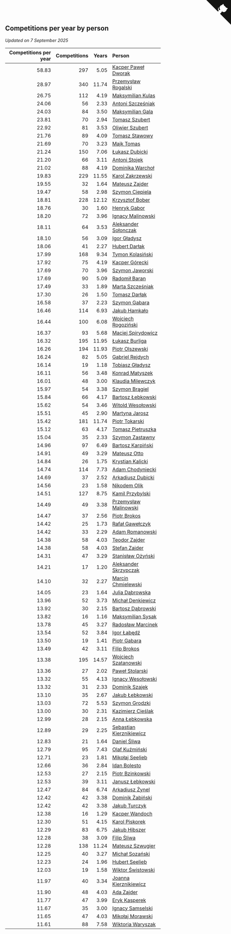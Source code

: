 ## Competitions per year by person

*Updated on  7 September 2025*

| Competitions per year | Competitions | Years | Person |
| ---: | ---: | ---: | :--- |
| 58.83 | 297 | 5.05 | [Kacper Paweł Dworak](https://www.worldcubeassociation.org/persons/2020DWOR01) |
| 28.97 | 340 | 11.74 | [Przemysław Rogalski](https://www.worldcubeassociation.org/persons/2013ROGA02) |
| 26.75 | 112 | 4.19 | [Maksymilian Kulas](https://www.worldcubeassociation.org/persons/2021KULA02) |
| 24.06 | 56 | 2.33 | [Antoni Szcześniak](https://www.worldcubeassociation.org/persons/2023SZCZ04) |
| 24.03 | 84 | 3.50 | [Maksymilian Gala](https://www.worldcubeassociation.org/persons/2022GALA01) |
| 23.81 | 70 | 2.94 | [Tomasz Szubert](https://www.worldcubeassociation.org/persons/2022SZUB02) |
| 22.92 | 81 | 3.53 | [Oliwier Szubert](https://www.worldcubeassociation.org/persons/2022SZUB01) |
| 21.76 | 89 | 4.09 | [Tomasz Stawowy](https://www.worldcubeassociation.org/persons/2021STAW01) |
| 21.69 | 70 | 3.23 | [Majk Tomas](https://www.worldcubeassociation.org/persons/2022TOMA05) |
| 21.24 | 150 | 7.06 | [Łukasz Dubicki](https://www.worldcubeassociation.org/persons/2018DUBI01) |
| 21.20 | 66 | 3.11 | [Antoni Stojek](https://www.worldcubeassociation.org/persons/2022STOJ03) |
| 21.02 | 88 | 4.19 | [Dominika Warchoł](https://www.worldcubeassociation.org/persons/2021WARC01) |
| 19.83 | 229 | 11.55 | [Karol Zakrzewski](https://www.worldcubeassociation.org/persons/2014ZAKR01) |
| 19.55 | 32 | 1.64 | [Mateusz Zajder](https://www.worldcubeassociation.org/persons/2024ZAJD01) |
| 19.47 | 58 | 2.98 | [Szymon Ciepiela](https://www.worldcubeassociation.org/persons/2022CIEP01) |
| 18.81 | 228 | 12.12 | [Krzysztof Bober](https://www.worldcubeassociation.org/persons/2013BOBE01) |
| 18.76 | 30 | 1.60 | [Henryk Gabor](https://www.worldcubeassociation.org/persons/2024GABO02) |
| 18.20 | 72 | 3.96 | [Ignacy Malinowski](https://www.worldcubeassociation.org/persons/2021MALI02) |
| 18.11 | 64 | 3.53 | [Aleksander Sołonczak](https://www.worldcubeassociation.org/persons/2022SOLO01) |
| 18.10 | 56 | 3.09 | [Igor Gładysz](https://www.worldcubeassociation.org/persons/2022GLAD01) |
| 18.06 | 41 | 2.27 | [Hubert Darłak](https://www.worldcubeassociation.org/persons/2023DARL03) |
| 17.99 | 168 | 9.34 | [Tymon Kolasiński](https://www.worldcubeassociation.org/persons/2016KOLA02) |
| 17.92 | 75 | 4.19 | [Kacper Górecki](https://www.worldcubeassociation.org/persons/2021GORE01) |
| 17.69 | 70 | 3.96 | [Szymon Jaworski](https://www.worldcubeassociation.org/persons/2021JAWO01) |
| 17.69 | 90 | 5.09 | [Radomił Baran](https://www.worldcubeassociation.org/persons/2020BARA02) |
| 17.49 | 33 | 1.89 | [Marta Szcześniak](https://www.worldcubeassociation.org/persons/2023SZCZ07) |
| 17.30 | 26 | 1.50 | [Tomasz Darłak](https://www.worldcubeassociation.org/persons/2024DARL01) |
| 16.58 | 37 | 2.23 | [Szymon Gabara](https://www.worldcubeassociation.org/persons/2023GABA01) |
| 16.46 | 114 | 6.93 | [Jakub Hamkało](https://www.worldcubeassociation.org/persons/2018HAMK01) |
| 16.44 | 100 | 6.08 | [Wojciech Rogoziński](https://www.worldcubeassociation.org/persons/2019ROGO04) |
| 16.37 | 93 | 5.68 | [Maciej Spirydowicz](https://www.worldcubeassociation.org/persons/2020SPIR01) |
| 16.32 | 195 | 11.95 | [Łukasz Burliga](https://www.worldcubeassociation.org/persons/2013BURL01) |
| 16.26 | 194 | 11.93 | [Piotr Olszewski](https://www.worldcubeassociation.org/persons/2013OLSZ02) |
| 16.24 | 82 | 5.05 | [Gabriel Rejdych](https://www.worldcubeassociation.org/persons/2020REJD01) |
| 16.14 | 19 | 1.18 | [Tobiasz Gładysz](https://www.worldcubeassociation.org/persons/2024GLAD02) |
| 16.11 | 56 | 3.48 | [Konrad Matyszek](https://www.worldcubeassociation.org/persons/2022MATY02) |
| 16.01 | 48 | 3.00 | [Klaudia Milewczyk](https://www.worldcubeassociation.org/persons/2022MILE05) |
| 15.97 | 54 | 3.38 | [Szymon Brągiel](https://www.worldcubeassociation.org/persons/2022BRAG03) |
| 15.84 | 66 | 4.17 | [Bartosz Łebkowski](https://www.worldcubeassociation.org/persons/2021LEBK01) |
| 15.62 | 54 | 3.46 | [Witold Wesołowski](https://www.worldcubeassociation.org/persons/2022WESO01) |
| 15.51 | 45 | 2.90 | [Martyna Jarosz](https://www.worldcubeassociation.org/persons/2022JARO01) |
| 15.42 | 181 | 11.74 | [Piotr Tokarski](https://www.worldcubeassociation.org/persons/2013TOKA01) |
| 15.12 | 63 | 4.17 | [Tomasz Pietruszka](https://www.worldcubeassociation.org/persons/2021PIET01) |
| 15.04 | 35 | 2.33 | [Szymon Zastawny](https://www.worldcubeassociation.org/persons/2023ZAST01) |
| 14.96 | 97 | 6.49 | [Bartosz Karpiński](https://www.worldcubeassociation.org/persons/2019KARP03) |
| 14.91 | 49 | 3.29 | [Mateusz Otto](https://www.worldcubeassociation.org/persons/2022OTTO01) |
| 14.84 | 26 | 1.75 | [Krystian Kalicki](https://www.worldcubeassociation.org/persons/2023KALI10) |
| 14.74 | 114 | 7.73 | [Adam Chodyniecki](https://www.worldcubeassociation.org/persons/2017CHOD02) |
| 14.69 | 37 | 2.52 | [Arkadiusz Dubicki](https://www.worldcubeassociation.org/persons/2023DUBI01) |
| 14.56 | 23 | 1.58 | [Nikodem Olik](https://www.worldcubeassociation.org/persons/2024OLIK01) |
| 14.51 | 127 | 8.75 | [Kamil Przybylski](https://www.worldcubeassociation.org/persons/2016PRZY01) |
| 14.49 | 49 | 3.38 | [Przemysław Malinowski](https://www.worldcubeassociation.org/persons/2022MALI01) |
| 14.47 | 37 | 2.56 | [Piotr Brokos](https://www.worldcubeassociation.org/persons/2023BROK01) |
| 14.42 | 25 | 1.73 | [Rafał Gawełczyk](https://www.worldcubeassociation.org/persons/2023GAWE01) |
| 14.42 | 33 | 2.29 | [Adam Romanowski](https://www.worldcubeassociation.org/persons/2023ROMA10) |
| 14.38 | 58 | 4.03 | [Teodor Zajder](https://www.worldcubeassociation.org/persons/2021ZAJD03) |
| 14.38 | 58 | 4.03 | [Stefan Zajder](https://www.worldcubeassociation.org/persons/2021ZAJD02) |
| 14.31 | 47 | 3.29 | [Stanisław Ożyński](https://www.worldcubeassociation.org/persons/2022OZYN01) |
| 14.21 | 17 | 1.20 | [Aleksander Skrzypczak](https://www.worldcubeassociation.org/persons/2024SKRZ01) |
| 14.10 | 32 | 2.27 | [Marcin Chmielewski](https://www.worldcubeassociation.org/persons/2023CHMI01) |
| 14.05 | 23 | 1.64 | [Julia Dąbrowska](https://www.worldcubeassociation.org/persons/2024DABR01) |
| 13.96 | 52 | 3.73 | [Michał Denkiewicz](https://www.worldcubeassociation.org/persons/2021DENK01) |
| 13.92 | 30 | 2.15 | [Bartosz Dąbrowski](https://www.worldcubeassociation.org/persons/2023DABR07) |
| 13.82 | 16 | 1.16 | [Maksymilian Sysak](https://www.worldcubeassociation.org/persons/2024SYSA01) |
| 13.78 | 45 | 3.27 | [Radosław Marcinek](https://www.worldcubeassociation.org/persons/2022MARC05) |
| 13.54 | 52 | 3.84 | [Igor Łabędź](https://www.worldcubeassociation.org/persons/2021LABE01) |
| 13.50 | 19 | 1.41 | [Piotr Gabara](https://www.worldcubeassociation.org/persons/2024GABA02) |
| 13.49 | 42 | 3.11 | [Filip Brokos](https://www.worldcubeassociation.org/persons/2022BROK03) |
| 13.38 | 195 | 14.57 | [Wojciech Szatanowski](https://www.worldcubeassociation.org/persons/2011SZAT01) |
| 13.36 | 27 | 2.02 | [Paweł Stolarski](https://www.worldcubeassociation.org/persons/2023STOL04) |
| 13.32 | 55 | 4.13 | [Ignacy Wesołowski](https://www.worldcubeassociation.org/persons/2021WESO01) |
| 13.32 | 31 | 2.33 | [Dominik Szajek](https://www.worldcubeassociation.org/persons/2023SZAJ01) |
| 13.10 | 35 | 2.67 | [Jakub Łebkowski](https://www.worldcubeassociation.org/persons/2023LEBK01) |
| 13.03 | 72 | 5.53 | [Szymon Grodzki](https://www.worldcubeassociation.org/persons/2020GROD01) |
| 13.00 | 30 | 2.31 | [Kazimierz Cieślak](https://www.worldcubeassociation.org/persons/2023CIES01) |
| 12.99 | 28 | 2.15 | [Anna Łebkowska](https://www.worldcubeassociation.org/persons/2023LEBK04) |
| 12.89 | 29 | 2.25 | [Sebastian Kierznikiewicz](https://www.worldcubeassociation.org/persons/2023KIER02) |
| 12.83 | 21 | 1.64 | [Daniel Śliwa](https://www.worldcubeassociation.org/persons/2024SLIW01) |
| 12.79 | 95 | 7.43 | [Olaf Kuźmiński](https://www.worldcubeassociation.org/persons/2018KUZM02) |
| 12.71 | 23 | 1.81 | [Mikołaj Seelieb](https://www.worldcubeassociation.org/persons/2023SEEL04) |
| 12.66 | 36 | 2.84 | [Idan Bolesto](https://www.worldcubeassociation.org/persons/2022BOLE01) |
| 12.53 | 27 | 2.15 | [Piotr Bzinkowski](https://www.worldcubeassociation.org/persons/2023BZIN01) |
| 12.53 | 39 | 3.11 | [Janusz Łebkowski](https://www.worldcubeassociation.org/persons/2022LEBK01) |
| 12.47 | 84 | 6.74 | [Arkadiusz Żynel](https://www.worldcubeassociation.org/persons/2018ZYNE01) |
| 12.42 | 42 | 3.38 | [Dominik Żabiński](https://www.worldcubeassociation.org/persons/2022ZABI01) |
| 12.42 | 42 | 3.38 | [Jakub Turczyk](https://www.worldcubeassociation.org/persons/2022TURC02) |
| 12.38 | 16 | 1.29 | [Kacper Wandoch](https://www.worldcubeassociation.org/persons/2024WAND01) |
| 12.30 | 51 | 4.15 | [Karol Piskorek](https://www.worldcubeassociation.org/persons/2021PISK01) |
| 12.29 | 83 | 6.75 | [Jakub Hibszer](https://www.worldcubeassociation.org/persons/2018HIBS01) |
| 12.28 | 38 | 3.09 | [Filip Śliwa](https://www.worldcubeassociation.org/persons/2022SLIW01) |
| 12.28 | 138 | 11.24 | [Mateusz Szwugier](https://www.worldcubeassociation.org/persons/2014SZWU01) |
| 12.25 | 40 | 3.27 | [Michał Sozański](https://www.worldcubeassociation.org/persons/2022SOZA02) |
| 12.23 | 24 | 1.96 | [Hubert Seelieb](https://www.worldcubeassociation.org/persons/2023SEEL02) |
| 12.03 | 19 | 1.58 | [Wiktor Świstowski](https://www.worldcubeassociation.org/persons/2024SWIS01) |
| 11.97 | 40 | 3.34 | [Joanna Kierznikiewicz](https://www.worldcubeassociation.org/persons/2022KIER01) |
| 11.90 | 48 | 4.03 | [Ada Zajder](https://www.worldcubeassociation.org/persons/2021ZAJD01) |
| 11.77 | 47 | 3.99 | [Eryk Kasperek](https://www.worldcubeassociation.org/persons/2021KASP01) |
| 11.67 | 35 | 3.00 | [Ignacy Samselski](https://www.worldcubeassociation.org/persons/2022SAMS03) |
| 11.65 | 47 | 4.03 | [Mikołaj Morawski](https://www.worldcubeassociation.org/persons/2021MORA01) |
| 11.61 | 88 | 7.58 | [Wiktoria Waryszak](https://www.worldcubeassociation.org/persons/2018WARY01) |


<a href="https://github.com/noeruchangd/wca_statistics_vn" class="github-corner" aria-label="View source on Github"><svg width="80" height="80" viewBox="0 0 250 250" style="fill:#151513; color:#fff; position: absolute; top: 0; border: 0; right: 0;" aria-hidden="true"><path d="M0,0 L115,115 L130,115 L142,142 L250,250 L250,0 Z"></path><path d="M128.3,109.0 C113.8,99.7 119.0,89.6 119.0,89.6 C122.0,82.7 120.5,78.6 120.5,78.6 C119.2,72.0 123.4,76.3 123.4,76.3 C127.3,80.9 125.5,87.3 125.5,87.3 C122.9,97.6 130.6,101.9 134.4,103.2" fill="currentColor" style="transform-origin: 130px 106px;" class="octo-arm"></path><path d="M115.0,115.0 C114.9,115.1 118.7,116.5 119.8,115.4 L133.7,101.6 C136.9,99.2 139.9,98.4 142.2,98.6 C133.8,88.0 127.5,74.4 143.8,58.0 C148.5,53.4 154.0,51.2 159.7,51.0 C160.3,49.4 163.2,43.6 171.4,40.1 C171.4,40.1 176.1,42.5 178.8,56.2 C183.1,58.6 187.2,61.8 190.9,65.4 C194.5,69.0 197.7,73.2 200.1,77.6 C213.8,80.2 216.3,84.9 216.3,84.9 C212.7,93.1 206.9,96.0 205.4,96.6 C205.1,102.4 203.0,107.8 198.3,112.5 C181.9,128.9 168.3,122.5 157.7,114.1 C157.9,116.9 156.7,120.9 152.7,124.9 L141.0,136.5 C139.8,137.7 141.6,141.9 141.8,141.8 Z" fill="currentColor" class="octo-body"></path></svg></a><style>.github-corner:hover .octo-arm{animation:octocat-wave 560ms ease-in-out}@keyframes octocat-wave{0%,100%{transform:rotate(0)}20%,60%{transform:rotate(-25deg)}40%,80%{transform:rotate(10deg)}}@media (max-width:500px){.github-corner:hover .octo-arm{animation:none}.github-corner .octo-arm{animation:octocat-wave 560ms ease-in-out}}</style>
